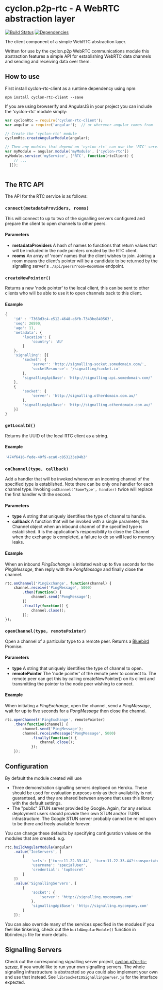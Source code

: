 cyclon.p2p-rtc - A WebRTC abstraction layer
===========================================

[![Build Status](https://travis-ci.org/nicktindall/cyclon.p2p-rtc-client.svg?branch=master)](https://travis-ci.org/nicktindall/cyclon.p2p-rtc-client)
[![Dependencies](https://david-dm.org/nicktindall/cyclon.p2p-rtc-client.png)](https://david-dm.org/nicktindall/cyclon.p2p-rtc-client)

The client component of a simple WebRTC abstraction layer.

Written for use by the cyclon.p2p WebRTC communications module this abstraction features a simple API for establishing WebRTC data channels and sending and receiving data over them.

How to use
----------
First install cyclon-rtc-client as a runtime dependency using npm

```
npm install cyclon-rtc-client --save
```

If you are using browserify and AngularJS in your project you can include the 'cyclon-rtc' module simply:

```javascript
var cyclonRtc = require('cyclon-rtc-client');
var angular = require('angular');  // or wherever angular comes from

// Create the 'cyclon-rtc' module
cyclonRtc.createAngularModule(angular);

// Then any modules that depend on 'cyclon-rtc' can use the 'RTC' service exposed
var myModule = angular.module('myModule', ['cyclon-rtc'])
myModule.service('myService', ['RTC', function(rtcClient) {
    // ...
  }]);
  
```

The RTC API
-----------
The API for the RTC service is as follows:

### `connect(metadataProviders, rooms)`
This will connect to up to two of the signalling servers configured and prepare the client to open channels to other peers.
    
#### Parameters
* **metadataProviders** A hash of names to functions that return values that will be included in the node pointers created by the RTC client.
* **rooms** An array of 'room' names that the client wishes to join. Joining a room means the client's pointer will be a candidate to be returned by the signalling server's `./api/peers?room=RoomName` endpoint.
    
### `createNewPointer()`
Returns a new 'node pointer' to the local client, this can be sent to other clients who will be able to use it to open channels back to this client.

#### Example
 
```javascript
{
    'id' : '7368d3c4-e512-4648-a6fb-7343be840563',
    'seq': 26590,
    'age': 11,
    'metadata': {
        'location': {
            'country': 'AU'
        }
    },
    'signalling': [{
        'socket': {
            'server': 'http://signalling-socket.somedomain.com/',
            'socketResource': '/signalling/socket.io'
        },
        'signallingApiBase': 'http://signalling-api.somedomain.com/'
    },
    {
        'socket': {
            'server': 'http://signalling.otherdomain.com.au/'
        },
        'signallingApiBase': 'http://signalling.otherdomain.com.au/'
    }]
}

```

### `getLocalId()`
Returns the UUID of the local RTC client as a string.

#### Example
```javascript
'474f6416-fede-40f9-aca0-c853133e94b3'
```
    
### `onChannel(type, callback)`
Add a handler that will be invoked whenever an incoming channel of the specified type is established. Note there can be only one handler for each channel type. Invoking `onChannel('SomeType', handler)` twice will replace the first handler with the second.

#### Parameters
* **type** A string that uniquely identifies the type of channel to handle.
* **callback** A function that will be invoked with a single parameter, the Channel object when an inbound channel of the specified type is established. It is the application's responsibility to close the Channel when the exchange is completed, a failure to do so will lead to memory leaks.

#### Example
When an inbound *PingExchange* is initiated wait up to five seconds for the *PingMessage*, then reply with the *PongMessage* and finally close the channel.

```javascript
rtc.onChannel('PingExchange', function(channel) {
    channel.receive('PingMessage', 5000)
        .then(function() {
            channel.send('PongMessage');
        })
        .finally(function() {
            channel.close();
        });
});

```

### `openChannel(type, remotePointer)`
Open a channel of a particular type to a remote peer. Returns a [Bluebird](https://github.com/petkaantonov/bluebird) Promise.
    
#### Parameters
* **type** A string that uniquely identifies the type of channel to open.
* **remotePointer** The 'node pointer' of the remote peer to connect to. The remote peer can get this by calling createNewPointer() on its client and transmitting the pointer to the node peer wishing to connect.

#### Example
When initiating a *PingExchange*, open the channel, send a *PingMessage*, wait for up to five seconds for a *PongMessage* then close the channel.

```javascript
rtc.openChannel('PingExchange', remotePointer)
    .then(function(channel) {
        channel.send('PingMessage');
        channel.receiveMessage('PongMessage', 5000)
            .finally(function() {
                channel.close();
            });
    });

```
        
Configuration
-------------
By default the module created will use

* Three demonstration signalling servers deployed on Heroku. These should be used for evaluation purposes only as their availability is not guaranteed, and they are shared between anyone that uses this library with the default settings.
* The "public" STUN server provided by Google. Again, for any serious deployment users should provide their own STUN and/or TURN infrastructure. The Google STUN server probably cannot be relied upon to be there and freely available forever.

You can change these defaults by specifying configuration values on the modules that are created. e.g.

```javascript
rtc.buildAngularModule(angular)
    .value('IceServers', [
        {
            'urls': ['turn:11.22.33.44', 'turn:11.22.33.44?transport=tcp'],
            'username': 'specialUser',
            'credential': 'topSecret'
        }
    ])
    .value('SignallingServers', [
        {
            'socket': {
                'server': 'http://signalling.mycompany.com'
            },
            'signallingApiBase': 'http://signalling.mycompany.com'
        }
    ]);
```

You can also override many of the services specified in the modules if you feel like tinkering, check out the `buildAngularModule()` function in lib/index.js file for more details.

Signalling Servers
------------------
Check out the corresponding signalling server project, [cyclon.p2p-rtc-server](https://github.com/nicktindall/cyclon.p2p-rtc-server), if you would like to run your own signalling servers. The whole signalling infrastructure is abstracted so you could also implement your own and use that instead. See `lib/SocketIOSignallingServer.js` for the interface expected.




